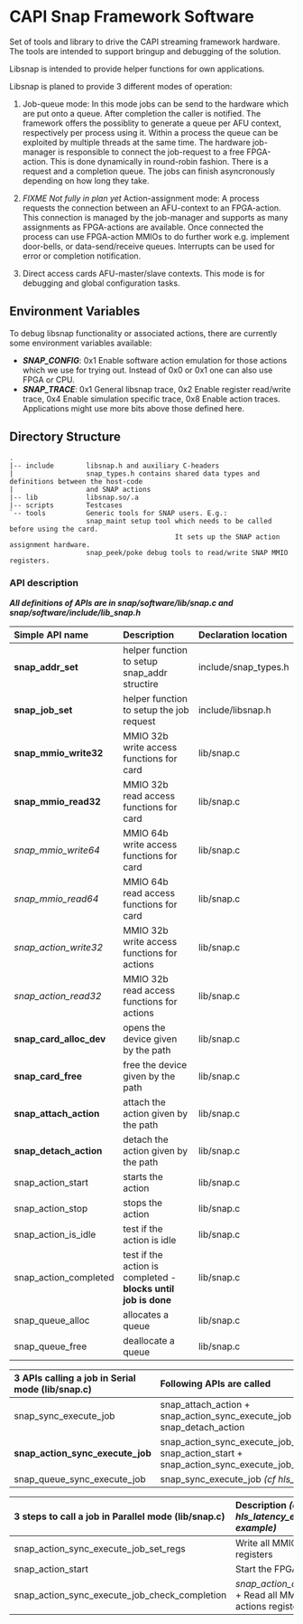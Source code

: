 # CAPI Snap Framework Software

Set of tools and library to drive the CAPI streaming framework hardware. The tools are intended to support bringup and debugging of the solution.

Libsnap is intended to provide helper functions for own applications.

Libsnap is planed to provide 3 different modes of operation:

1. Job-queue mode: In this mode jobs can be send to the hardware which are put onto a queue. After completion the caller is notified. The framework offers the possiblity to generate a queue per AFU context, respectively per process using it. Within a process the queue can be exploited by multiple threads at the same time. The hardware job-manager is responsible to connect the job-request to a free FPGA-action. This is done dynamically in round-robin fashion. There is a request and a completion queue. The jobs can finish asyncronously depending on how long they take.

2. *FIXME Not fully in plan yet* Action-assignment mode: A process requests the connection between an AFU-context to an FPGA-action. This connection is managed by the job-manager and supports as many assignments as FPGA-actions are available. Once connected the process can use FPGA-action MMIOs to do further work e.g. implement door-bells, or data-send/receive queues. Interrupts can be used for error or completion notification.

3. Direct access cards AFU-master/slave contexts. This mode is for debugging and global configuration tasks.

## Environment Variables

To debug libsnap functionality or associated actions, there are currently some environment variables available:
- ***SNAP_CONFIG***: 0x1 Enable software action emulation for those actions which we use for trying out. Instead of 0x0 or 0x1 one can also use FPGA or CPU.
- ***SNAP_TRACE***: 0x1 General libsnap trace, 0x2 Enable register read/write trace, 0x4 Enable simulation specific trace, 0x8 Enable action traces. Applications might use more bits above those defined here.

## Directory Structure

    .
    |-- include        libsnap.h and auxiliary C-headers
    |                  snap_types.h contains shared data types and definitions between the host-code
    |                  and SNAP actions
    |-- lib            libsnap.so/.a
    |-- scripts        Testcases
    `-- tools          Generic tools for SNAP users. E.g.:
                       snap_maint setup tool which needs to be called before using the card.
                                             It sets up the SNAP action assignment hardware.
                       snap_peek/poke debug tools to read/write SNAP MMIO registers.

### API description
_**All definitions of APIs are in snap/software/lib/snap.c and snap/software/include/lib_snap.h**_

| Simple API name         | Description                                  | Declaration location
|:------------------------|:---------------------------------------------|:----------------------------------
| **snap_addr_set**       | helper function to setup snap_addr structire | include/snap_types.h
| **snap_job_set**        | helper function to setup the job request     | include/libsnap.h
| **snap_mmio_write32**   | MMIO 32b write access functions for card     | lib/snap.c 
| **snap_mmio_read32**    | MMIO 32b read access functions for card      | lib/snap.c 
| _snap_mmio_write64_       | MMIO 64b write access functions for card     | lib/snap.c 
| _snap_mmio_read64_        | MMIO 64b read access functions for card      | lib/snap.c 
| _snap_action_write32_     | MMIO 32b write access functions for actions  | lib/snap.c 
| _snap_action_read32_      | MMIO 32b read access functions for actions   | lib/snap.c 
| **snap_card_alloc_dev** | opens the device given by the path           | lib/snap.c
| **snap_card_free**      | free the device given by the path            | lib/snap.c
| **snap_attach_action**  | attach the action given by the path          | lib/snap.c
| **snap_detach_action**  | detach the action given by the path          | lib/snap.c
| snap_action_start       | starts the action                            | lib/snap.c
| snap_action_stop        | stops the action                             | lib/snap.c
| snap_action_is_idle     | test if the action is idle                   | lib/snap.c
| snap_action_completed   | test if the action is completed - **blocks until job is done** | lib/snap.c
| snap_queue_alloc        | allocates a queue                            | lib/snap.c
| snap_queue_free         | deallocate a queue                           | lib/snap.c

| 3 APIs calling a job in Serial mode (lib/snap.c)    | Following APIs are called
|:----------------------------------------------------|:-----------------------------------------------------------
| snap_sync_execute_job                               | snap_attach_action + snap_action_sync_execute_job + snap_detach_action
| **snap_action_sync_execute_job**                    | snap_action_sync_execute_job_set_regs + snap_action_start + snap_action_sync_execute_job_check_completion
| snap_queue_sync_execute_job                         | snap_sync_execute_job _(cf hls_search example)_

| 3 steps to call a job in Parallel mode (lib/snap.c) | Description  _(cf hls_latency_eval example)_
|:----------------------------------------------------|:---------------------------------------------
| snap_action_sync_execute_job_set_regs               | Write all MMIO actions registers
| snap_action_start                                   | Start the FPGA action
| snap_action_sync_execute_job_check_completion       | _snap_action_completed_ + Read all MMIO actions registers


